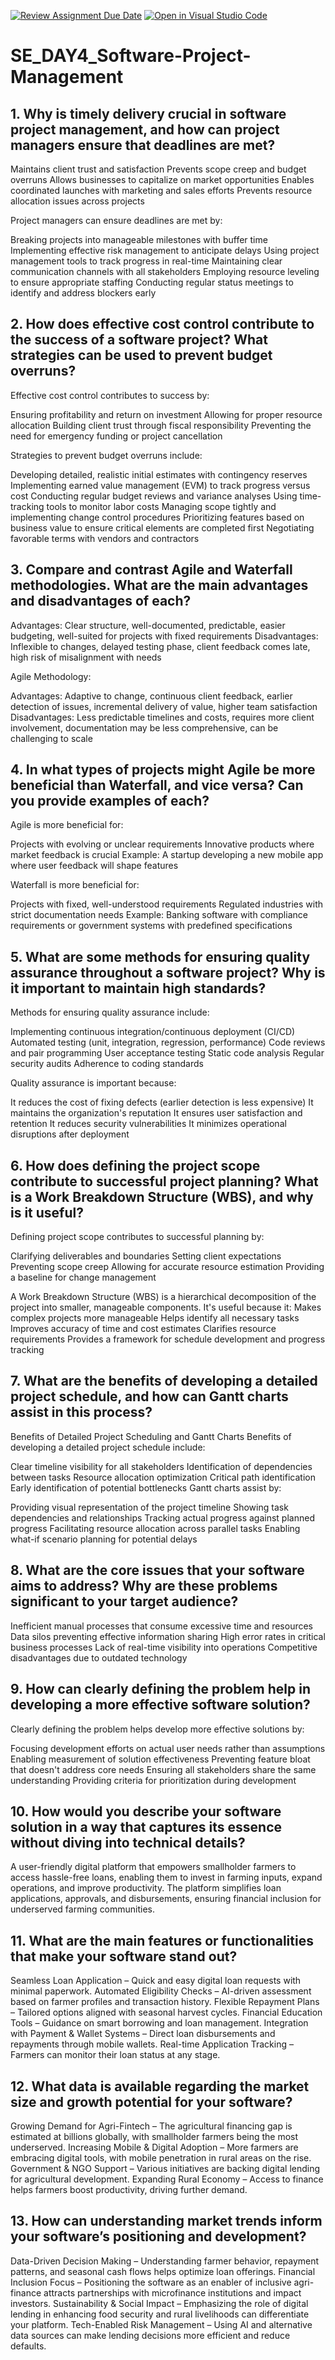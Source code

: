 [![Review Assignment Due Date](https://classroom.github.com/assets/deadline-readme-button-22041afd0340ce965d47ae6ef1cefeee28c7c493a6346c4f15d667ab976d596c.svg)](https://classroom.github.com/a/9pw6JKcu)
[![Open in Visual Studio Code](https://classroom.github.com/assets/open-in-vscode-2e0aaae1b6195c2367325f4f02e2d04e9abb55f0b24a779b69b11b9e10269abc.svg)](https://classroom.github.com/online_ide?assignment_repo_id=18481258&assignment_repo_type=AssignmentRepo)
# SE_DAY4_Software-Project-Management
## 1. Why is timely delivery crucial in software project management, and how can project managers ensure that deadlines are met?
Maintains client trust and satisfaction
Prevents scope creep and budget overruns
Allows businesses to capitalize on market opportunities
Enables coordinated launches with marketing and sales efforts
Prevents resource allocation issues across projects

Project managers can ensure deadlines are met by:

Breaking projects into manageable milestones with buffer time
Implementing effective risk management to anticipate delays
Using project management tools to track progress in real-time
Maintaining clear communication channels with all stakeholders
Employing resource leveling to ensure appropriate staffing
Conducting regular status meetings to identify and address blockers early
## 2. How does effective cost control contribute to the success of a software project? What strategies can be used to prevent budget overruns?
Effective cost control contributes to success by:

Ensuring profitability and return on investment
Allowing for proper resource allocation
Building client trust through fiscal responsibility
Preventing the need for emergency funding or project cancellation

Strategies to prevent budget overruns include:

Developing detailed, realistic initial estimates with contingency reserves
Implementing earned value management (EVM) to track progress versus cost
Conducting regular budget reviews and variance analyses
Using time-tracking tools to monitor labor costs
Managing scope tightly and implementing change control procedures
Prioritizing features based on business value to ensure critical elements are completed first
Negotiating favorable terms with vendors and contractors

## 3. Compare and contrast Agile and Waterfall methodologies. What are the main advantages and disadvantages of each?
Advantages: Clear structure, well-documented, predictable, easier budgeting, well-suited for projects with fixed requirements
Disadvantages: Inflexible to changes, delayed testing phase, client feedback comes late, high risk of misalignment with needs

Agile Methodology:

Advantages: Adaptive to change, continuous client feedback, earlier detection of issues, incremental delivery of value, higher team satisfaction
Disadvantages: Less predictable timelines and costs, requires more client involvement, documentation may be less comprehensive, can be challenging to scale
## 4. In what types of projects might Agile be more beneficial than Waterfall, and vice versa? Can you provide examples of each?
Agile is more beneficial for:

Projects with evolving or unclear requirements
Innovative products where market feedback is crucial
Example: A startup developing a new mobile app where user feedback will shape features

Waterfall is more beneficial for:

Projects with fixed, well-understood requirements
Regulated industries with strict documentation needs
Example: Banking software with compliance requirements or government systems with predefined specifications
## 5. What are some methods for ensuring quality assurance throughout a software project? Why is it important to maintain high standards?
Methods for ensuring quality assurance include:

Implementing continuous integration/continuous deployment (CI/CD)
Automated testing (unit, integration, regression, performance)
Code reviews and pair programming
User acceptance testing
Static code analysis
Regular security audits
Adherence to coding standards

Quality assurance is important because:

It reduces the cost of fixing defects (earlier detection is less expensive)
It maintains the organization's reputation
It ensures user satisfaction and retention
It reduces security vulnerabilities
It minimizes operational disruptions after deployment
## 6. How does defining the project scope contribute to successful project planning? What is a Work Breakdown Structure (WBS), and why is it useful?
Defining project scope contributes to successful planning by:

Clarifying deliverables and boundaries
Setting client expectations
Preventing scope creep
Allowing for accurate resource estimation
Providing a baseline for change management

A Work Breakdown Structure (WBS) is a hierarchical decomposition of the project into smaller, manageable components. It's useful because it:
Makes complex projects more manageable
Helps identify all necessary tasks
Improves accuracy of time and cost estimates
Clarifies resource requirements
Provides a framework for schedule development and progress tracking
## 7. What are the benefits of developing a detailed project schedule, and how can Gantt charts assist in this process?
Benefits of Detailed Project Scheduling and Gantt Charts
Benefits of developing a detailed project schedule include:

Clear timeline visibility for all stakeholders
Identification of dependencies between tasks
Resource allocation optimization
Critical path identification
Early identification of potential bottlenecks
Gantt charts assist by:

Providing visual representation of the project timeline
Showing task dependencies and relationships
Tracking actual progress against planned progress
Facilitating resource allocation across parallel tasks
Enabling what-if scenario planning for potential delays
## 8. What are the core issues that your software aims to address? Why are these problems significant to your target audience?
Inefficient manual processes that consume excessive time and resources
Data silos preventing effective information sharing
High error rates in critical business processes
Lack of real-time visibility into operations
Competitive disadvantages due to outdated technology

## 9. How can clearly defining the problem help in developing a more effective software solution?
Clearly defining the problem helps develop more effective solutions by:

Focusing development efforts on actual user needs rather than assumptions
Enabling measurement of solution effectiveness
Preventing feature bloat that doesn't address core needs
Ensuring all stakeholders share the same understanding
Providing criteria for prioritization during development
## 10. How would you describe your software solution in a way that captures its essence without diving into technical details?
A user-friendly digital platform that empowers smallholder farmers to access hassle-free loans, enabling them to invest in farming inputs, expand operations, and improve productivity. The platform simplifies loan applications, approvals, and disbursements, ensuring financial inclusion for underserved farming communities.
## 11. What are the main features or functionalities that make your software stand out?
Seamless Loan Application – Quick and easy digital loan requests with minimal paperwork.
Automated Eligibility Checks – AI-driven assessment based on farmer profiles and transaction history.
Flexible Repayment Plans – Tailored options aligned with seasonal harvest cycles.
Financial Education Tools – Guidance on smart borrowing and loan management.
Integration with Payment & Wallet Systems – Direct loan disbursements and repayments through mobile wallets.
Real-time Application Tracking – Farmers can monitor their loan status at any stage.
## 12. What data is available regarding the market size and growth potential for your software?
Growing Demand for Agri-Fintech – The agricultural financing gap is estimated at billions globally, with smallholder farmers being the most underserved.
Increasing Mobile & Digital Adoption – More farmers are embracing digital tools, with mobile penetration in rural areas on the rise.
Government & NGO Support – Various initiatives are backing digital lending for agricultural development.
Expanding Rural Economy – Access to finance helps farmers boost productivity, driving further demand.
## 13. How can understanding market trends inform your software’s positioning and development?
Data-Driven Decision Making – Understanding farmer behavior, repayment patterns, and seasonal cash flows helps optimize loan offerings.
Financial Inclusion Focus – Positioning the software as an enabler of inclusive agri-finance attracts partnerships with microfinance institutions and impact investors.
Sustainability & Social Impact – Emphasizing the role of digital lending in enhancing food security and rural livelihoods can differentiate your platform.
Tech-Enabled Risk Management – Using AI and alternative data sources can make lending decisions more efficient and reduce defaults.
